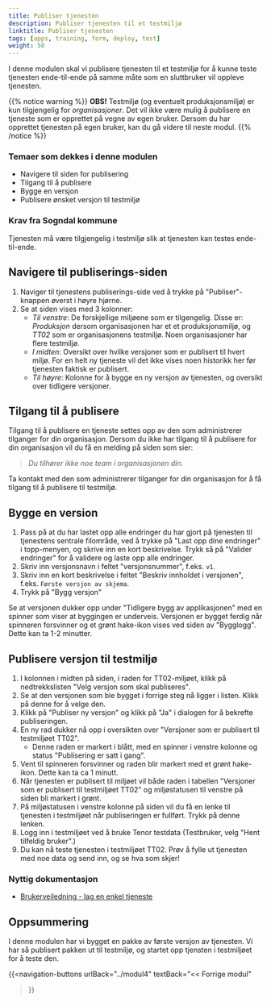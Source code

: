 ```yaml
---
title: Publiser tjenesten
description: Publiser tjenesten til et testmiljø
linktitle: Publiser tjenesten
tags: [apps, training, form, deploy, test]
weight: 50
---
```


I denne modulen skal vi publisere tjenesten til et testmiljø for å kunne teste tjenesten ende-til-ende på samme måte
som en sluttbruker vil oppleve tjenesten.

{{% notice warning %}}
**OBS!** Testmiljø (og eventuelt produksjonsmiljø) er kun tilgjengelig for _organisasjoner_. Det vil ikke være mulig å 
publisere en tjeneste som er opprettet på vegne av egen bruker. Dersom du har opprettet tjenesten på egen bruker, 
kan du gå videre til neste modul.
{{% /notice %}}

### Temaer som dekkes i denne modulen
- Navigere til siden for publisering
- Tilgang til å publisere
- Bygge en versjon
- Publisere ønsket versjon til testmiljø

### Krav fra Sogndal kommune
Tjenesten må være tilgjengelig i testmiljø slik at tjenesten kan testes ende-til-ende.

## Navigere til publiserings-siden
1. Naviger til tjenestens publiserings-side ved å trykke på "Publiser"-knappen øverst i høyre hjørne.
2. Se at siden vises med 3 kolonner:
    - _Til venstre_: De forskjellige miljøene som er tilgengelig. Disse er: _Produksjon_ dersom organisasjonen har et
    et produksjonsmiljø, og _TT02_ som er organisasjonens testmiljø. Noen organisasjoner har flere testmiljø.
    - _I midten_: Oversikt over hvilke versjoner som er publisert til hvert miljø.  For en helt ny tjeneste vil det ikke
    vises noen historikk her før tjenesten faktisk er publisert.
    - _Til høyre_: Kolonne for å bygge en ny versjon av tjenesten, og oversikt over tidligere versjoner. 

## Tilgang til å publisere
Tilgang til å publisere en tjeneste settes opp av den som administrerer tilganger for din organisasjon. Dersom du ikke 
har tilgang til å publisere for din organisasjon vil du få en melding på siden som sier:
> _Du tilhører ikke noe team i organisasjonen din._

Ta kontakt med den som administrerer tilganger for din organisasjon for å få tilgang til å publisere til testmiljø. 

## Bygge en version

1. Pass på at du har lastet opp alle endringer du har gjort på tjenesten til tjenestens sentrale filområde, ved å trykke
  på "Last opp dine endringer" i topp-menyen, og skrive inn en kort beskrivelse. Trykk så på "Valider endringer" for å 
  validere og laste opp alle endringer.
2. Skriv inn versjonsnavn i feltet "versjonsnummer", f.eks. `v1`.
3. Skriv inn en kort beskrivelse i feltet "Beskriv innholdet i versjonen", f.eks. `Første versjon av skjema`. 
4. Trykk på "Bygg versjon"

Se at versjonen dukker opp under "Tidligere bygg av applikasjonen" med en spinner som viser at byggingen er underveis. 
Versjonen er bygget ferdig når spinneren forsvinner og et grønt hake-ikon vises ved siden av "Bygglogg". Dette kan ta 1-2
minutter. 

## Publisere versjon til testmiljø
1. I kolonnen i midten på siden, i raden for TT02-miljøet, klikk på nedtrekkslisten "Velg versjon som skal publiseres".
2. Se at den versjonen som ble bygget i forrige steg nå ligger i listen. Klikk på denne for å velge den.
3. Klikk på "Publiser ny versjon" og klikk på "Ja" i dialogen for å bekrefte publiseringen. 
4. En ny rad dukker nå opp i oversikten over "Versjoner som er publisert til testmiljøet TT02". 
   - Denne raden er markert i blått, med en spinner i venstre kolonne og status "Publisering er satt i gang". 
5. Vent til spinneren forsvinner og raden blir markert med et grønt hake-ikon. Dette kan ta ca 1 minutt. 
6. Når tjenesten er publisert til miljøet vil både raden i tabellen "Versjoner som er publisert til testmiljøet TT02" og 
    miljøstatusen til venstre på siden bli markert i grønt. 
7. På miljøstatusen i venstre kolonne på siden vil du få en lenke til tjenesten i testmiljøet når publiseringen er fullført. Trykk på denne lenken.
8. Logg inn i testmiljøet ved å bruke Tenor testdata (Testbruker, velg "Hent tilfeldig bruker".)
9. Du kan nå teste tjenesten i testmiljøet TT02. Prøv å fylle ut tjenesten med noe data og send inn, og se hva som skjer!


### Nyttig dokumentasjon
- [Brukerveiledning - lag en enkel tjeneste](/nb/altinn-studio/guides/basic-form)

## Oppsummering
I denne modulen har vi bygget en pakke av første versjon av tjenesten. Vi har så publisert pakken ut til testmiljø, og startet opp tjensten 
i testmiljøet for å teste den.

{{<navigation-buttons
  urlBack="../modul4"
  textBack="<< Forrige modul"
>}}